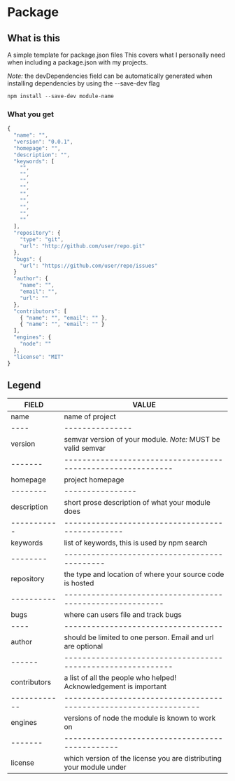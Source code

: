 # Package

## What is this
A simple template for package.json files
This covers what I personally need when including a package.json with my projects.

*Note:* the devDependencies field can be automatically generated when
installing dependencies by using the --save-dev flag

```javascript
npm install --save-dev module-name
```

### What you get
```javascript
{
  "name": "",
  "version": "0.0.1",
  "homepage": "",
  "description": "",
  "keywords": [
    "",
    "",
    "",
    "",
    "",
    "",
    "",
    "",
    ""
  ],
  "repository": {
    "type": "git",
    "url": "http://github.com/user/repo.git"
  },
  "bugs": {
    "url": "https://github.com/user/repo/issues"
  }
  "author": {
    "name": "",
    "email": "",
    "url": ""
  },
  "contributors": [
    { "name": "", "email": "" },
    { "name": "", "email": "" }
  ],
  "engines": {
    "node": ""
  },
  "license": "MIT"
}
```

## Legend
| FIELD | VALUE |
| ----- | ----- |
| name  | name of project |
| ----  | --------------- |
| version | semvar version of your module. *Note:* MUST be valid semvar |
| ------- | ----------------------------------------------------------- |
| homepage | project homepage |
| -------- | ---------------- |
| description | short prose description of what your module does |
| ----------- | ------------------------------------------------ |
| keywords | list of keywords, this is used by npm search |
| -------- | -------------------------------------------- |
| repository | the type and location of where your source code is hosted |
| ---------- | --------------------------------------------------------- |
| bugs | where can users file and track bugs |
| ---- | ----------------------------------- |
| author | should be limited to one person. Email and url are optional |
| ------ | ----------------------------------------------------------- |
| contributors | a list of all the people who helped! Acknowledgement is important |
| ------------ | ----------------------------------------------------------------- |
| engines | versions of node the module is known to work on |
| ------- | ----------------------------------------------- |
| license | which version of the license you are distributing your module under |
